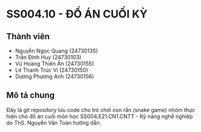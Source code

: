 # SS004.10 - ĐỒ ÁN CUỐI KỲ

## Thành viên
- Nguyễn Ngọc Quang (24730135)
- Trần Đình Huy (24730103)
- Vũ Hoàng Thiên Ân (24730155)
- Lê Thanh Trúc Vi (24730150)
- Dương Phương Anh (24730156)

## Mô tả chung

Đây là git repository lưu code cho trò chơi con rắn (snake game) nhóm thực hiện cho đồ án cuối môn học SS004.E21.CN1.CNTT - Kỹ năng nghề nghiệp do ThS. Nguyễn Văn Toàn hướng dẫn.